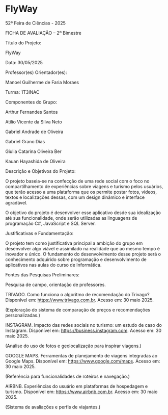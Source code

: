 # FlyWay

52ª Feira de Ciências - 2025 

FICHA DE AVALIAÇÃO – 2º Bimestre 

Título do Projeto: 

FlyWay  

 

Data: 30/05/2025 

Professor(es) Orientador(es): 

Manoel Guilherme de Faria Moraes 

 

 

 

Turma: 1T3INAC 

 

Componentes do Grupo: 

 

Arthur Fernandes Santos  

 

Atílio Vicente da Silva Neto 

Gabriel Andrade de Oliveira 

 

 

Gabriel Grano Dias 

 

 

Giulia Catarina Oliveira Ber 

 

 

Kauan Hayashida de Oliveira 

 

 

Descrição e Objetivos do Projeto: 

 

O projeto baseia-se na confecção de uma rede social com o foco no compartilhamento de experiências sobre viagens e turismo pelos usuários, que terão acesso a uma plataforma que os permite postar fotos, vídeos, textos e localizações dessas, com um design dinâmico e interface agradável.  

O objetivo do projeto é desenvolver esse aplicativo desde sua idealização até sua funcionalidade, onde serão utilizadas as linguagens de programação C#, JavaScript e SQL Server. 

 

 

 

 

 

 

 

Justificativas e Fundamentação: 

 

O projeto tem como justificativa principal a ambição do grupo em desenvolver algo viável e assimilado na realidade que ao mesmo tempo é inovador e único. O fundamento do desenvolvimento desse projeto será o conhecimento adquirido sobre programação e desenvolvimento de aplicativos nas aulas do curso de Informática. 

 

 

 

 

 

 

Fontes das Pesquisas Preliminares: 

 

Pesquisa de campo, orientação de professores. 

 

TRIVAGO. Como funciona o algoritmo de recomendação do Trivago? Disponível em: https://www.trivago.com.br. Acesso em: 30 maio 2025. 

(Exploração do sistema de comparação de preços e recomendações personalizadas.) 

  

INSTAGRAM. Impacto das redes sociais no turismo: um estudo de caso do Instagram. Disponível em: https://business.instagram.com. Acesso em: 30 maio 2025. 

(Análise do uso de fotos e geolocalização para inspirar viagens.) 

  

GOOGLE MAPS. Ferramentas de planejamento de viagens integradas ao Google Maps. Disponível em: https://www.google.com/maps. Acesso em: 30 maio 2025. 

(Referência para funcionalidades de roteiros e navegação.) 

  

AIRBNB. Experiências do usuário em plataformas de hospedagem e turismo. Disponível em: https://www.airbnb.com.br. Acesso em: 30 maio 2025. 

(Sistema de avaliações e perfis de viajantes.) 
 

 

 

 

 

 


